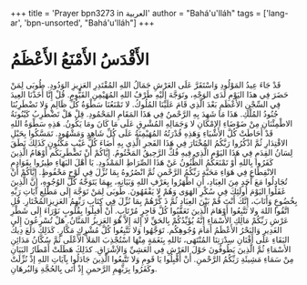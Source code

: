+++
title = 'Prayer bpn3273 in العربية'
author = "Bahá'u'lláh"
tags = ['lang-ar', 'bpn-unsorted', "Bahá'u'lláh"]
+++
# الأَقْدَسُ الأَمْنَعُ الأَعْظَمُ
قَدْ جَاءَ عِيدُ المَوْلُودِ وَاسْتَقَرَّ عَلَى العَرْشِ جَمَالُ اللهِ المُقْتَدِرِ العَزِيزِ الوَدُودِ. طُوبَى لِمَنْ حَضَرَ فِي هذَا اليَوْمِ لَدَى الوَجْهِ، وتَوَجَّهَ إِلَيْهِ طَرْفُ اللهِ المُهَيْمِنِ القَيُّومِ. قُلْ إِنَّا أَخَذْنَا العِيدَ فِي السِّجْنِ الأَعْظَمِ بَعْدَ الَّذِي قَامَ عَلَيْنَا المُلُوكُ. لا تَمْنَعُنَا سَطْوَةُ كُلِّ ظَالِمٍ وَلا تَضْطَرِبُنَا جُنُودُ المُلْكِ. هَذَا مَا شَهِدَ بِهِ الرَّحْمنُ فِي هَذَا المَقَامِ المَحْمُودِ. قِلْ هَلْ تَضْطَرِبُ كَيْنُونَةُ الاطْمِئْنَانِ مِنْ ضَوْضَاءِ الإِمْكَانِ لا وَجَمَالِهِ المُشْرِقِ عَلَى مَا كَانَ ومَا يَكُونُ. هَذِهِ  سَطْوَةُ اللهِ  قَدْ أَحَاطَتْ كُلَّ  الأَشْيَاءِ وَهَذِهِ  قُدْرَتُهُ  المُهَيْمِنَةُ عَلَى كُلِّ شَاهِدٍ وَمَشْهُودٍ. تَمَسَّكُوا بِحَبْلِ الاقْتِدَارِ ثُمَّ اذْكُرُوا رَبَّكُمُ المُخْتَارَ فِي هَذَا الفَجرِ الَّذِي بِهِ أَضَاءَ كُلُّ غَيْبٍ مَكْنُونٍ كَذَلِكَ نَطَقَ لِسَانُ القِدَمِ فِي هَذَا اليَوْمِ الَّذِي فِيهِ  فُكَّ  الرَّحِيقُ  المَخْتُومُ. إِيَّاكُمْ أَنْ تَضْطَرِبَكُم أَوْهَامُ الَّذِينَ كَفَرُوا بِاللهِ أَوْ تَمْنَعَكُمُ الظُّنُونُ عَنْ هَذَا الصِّرَاطِ المَمْدُودِ.
يَا أَهْلَ البَهَاءِ طِيرُوا بِقَوَادِمِ الانْقِطَاعِ  فِي هَوَاءِ مَحَبَّةِ رَبِّكُمُ الرَّحْمنِ ثُمَّ  انْصُرُوهُ  بِمَا نُزِّلَ فِي لَوْحٍ مَحْفُوظٍ. إِيَّاكُمْ أَنْ تُجَادِلُوا مَعَ  أَحَدٍ مِنَ  العِبَادِ، أَنِ اظْهَرُوا بِعَرْفِ اللهِ وَبَيَانِهِ، بِهِمَا يَتَوَجَّهُ كُلُّ الوُجُوهِ، إِنَّ الَّذِينَ غَفَلُوا اليَوْمَ أُولَئِكَ  فِي سُكْرِ الهَوَى وَهُمْ لا يَفْقَهُونَ. طُوبَى لِمَنْ تَوَجَّهَ إِلَى مَطْلِعِ  آيَاتِ رَبِّهِ بِخُضُوعٍ وَأَنَابَ، إِنَّكَ  أَنْتَ  قُمْ بَيْنَ  العِبَادِ ثُمَّ ذَ كِّرْهُمْ بِمَا نُزِّلَ فِي كِتَابِ رَبِّهِمُ العَزِيزِالمُخْتَارِ. قُلِ  اتَّقُوا اللهَ ولا تَتَّبِعُوا أَوْهَامَ الَّذِينَ تَعَقَّبُوا كُلَّ فَاجِرٍ مُرْتَابٍ. أَنْ أَقبِلُوا بِقُلُوبٍ  نَوْرَاءَ إِلَى شَطْرِ عَرْشِ رَبِّكُمْ مَالِكِ الأَسْمَاءِ إِنَّهُ يُؤَيِّدُكُمْ بِالحَقِّ لا إِلهَ  إِلاَّ هُوَ العَزِيزُ المَنَّانُ. هَلْ تُسْرِعُونَ إِلَى الغَدِيرِ وَالبَحْرُ الأَعْظَمُ أَمَامَ وُجُوهِكُم. تَوَجَّهُوا وَلا تَتَّبِعُوا كُلَّ مُشْرِكٍ  مَكَّارٍ. كَذَلِكَ دَلَعَ دِيكُ البَقَاءِ عَلَى  أَفْنَانِ سِدْرَتِنَا المُنْتَهَى، تَاللهِ بِنَغَمَةٍ مِنْهَا اسْتُجْذِبَ المَلأُ الأَعْلَى ثُمَّ سُكَّانُ مَدَائِنِ الأسْمَاءِ ثُمَّ الَّذِينَ  يَطُوفُونَ حَوْلَ  العَرْشِ فِي  العَشِيِّ وَالإَشْرَاقِ. كذَلِكَ هَطَلَتْ أَمْطَارُ البَيَانِ مِنْ سَمَاءِ مَشِيئَةِ رَبِّكُمُ الرَّحْمنِ. أَنْ أَقْبِلُوا يَا قَومِ وَلا تَتَّبِعُوا الَّذِينَ جَادَلُوا بِآيَاتِ اللهِ إذْ نُزِّلَتْ وكَفَرُوا بِرَبِّهِمِ الرَّحمنِ إِذْ أَتَى بِالحُجَّةِ وَالبُرهَانِ.
